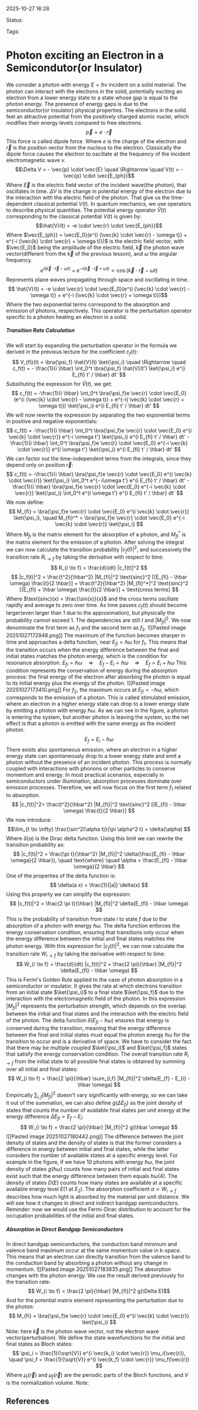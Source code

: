 
2025-10-27 16:28

Status: 

Tags:

# Photon exciting an Electron in a Semicondutor(or Insulator)
We consider a photon with energy $E = \hbar \nu$ incident on a solid material. The photon can interact with the electrons in the solid, potentially exciting an electron from a lower energy state to a state whose gap is equal to the photon energy. The presence of energy gaps is due to the semiconductor(or insulator) physical properties.
The electrons in the solid feel an attractive potential from the positively charged atomic nuclei, which modifies their energy levels compared to free electrons. 
$$
\vec{p} = e \cdot \vec{r}
$$
This force is called dipole force. Where $e$ is the charge of the electron and $\vec{r}$ is the position vector from the nucleus to the electron. 
Classically the dipole force causes the electron to oscillate at the frequency of the incident electromagnetic wave $\nu$.
$$\Delta V = - \vec{p} \cdot \vec{E} \quad \Rightarrow \quad V(t) = - \vec{p} \cdot \vec{E_{ph}}$$
Where $\vec{E}$ is the electric field vector of the incident wave(the photon), that oscillates in time. $\Delta V$ is the change in potential energy of the electron due to the interaction with the electric field of the photon. That give us the time-dependent classical potential $V(t)$.
In quantum mechanics, we use operators to describe physical quantities. The potential energy operator $\hat{V}(t)$ corresponding to the classical potential $V(t)$ is given by:
$$\hat{V}(t) = -e \cdot \vec{r} \cdot \vec{E_{ph}}$$
Where $\vec{E_{ph}} = \vec{E_0}(e^{i (\vec{k} \cdot \vec{r} - \omega t)} + e^{-i (\vec{k} \cdot \vec{r} + \omega t)})$ is the electric field vector, with $\vec{E_0}$ being the amplitude of the electric field, $\vec{k}$ the photon wave vector(different from the $\vec{k}$ of the previous lesson), and $\omega$ the angular frequency. 
$$e^{i (\vec{k} \cdot \vec{r} - \omega t)} + e^{-i (\vec{k} \cdot \vec{r} + \omega t)} \propto \cos(\vec{k} \cdot \vec{r} - \omega t) $$
Represents plane waves propagating through space and oscillating in time. 
$$ \hat{V}(t) = -e \cdot \vec{r} \cdot \vec{E_0}(e^{i (\vec{k} \cdot \vec{r} - \omega t)} + e^{-i (\vec{k} \cdot \vec{r} + \omega t)})$$
Where the two exponential terms correspond to the absorption and emission of photons, respectively. This operator is the perturbation operator specific to a photon heating an electron in a solid.
##### Transition Rate Calculation
We will start by expanding the perturbation operator in the formula we derived in the previous lecture for the coefficient $c_f(t)$:
$$ V_{fi}(t) = \bra{\psi_f} \hat{V}(t) \ket{\psi_i} \quad \Rightarrow \quad c_f(t) = - \frac{1}{i \hbar} \int_0^t \bra{\psi_f} \hat{V}(t') \ket{\psi_i} e^{i E_{fi} t' / \hbar} dt' $$
Substituting the expression for $\hat{V}(t)$, we get:
$$ c_f(t) = -\frac{1}{i \hbar} \int_0^t \bra{\psi_f}e \vec{r} \cdot \vec{E_0}(e^{i (\vec{k} \cdot \vec{r} - \omega t)} + e^{-i( \vec{k} \cdot \vec{r} + \omega t)}) \ket{\psi_i} e^{i E_{fi} t' / \hbar} dt' $$
We will now rewrite the expression by separating the two exponential terms in positive and negative exponentials:
$$ c_f(t) = -\frac{1}{i \hbar} \int_0^t \bra{\psi_f}e \vec{r} \cdot \vec{E_0} e^{i \vec{k} \cdot \vec{r}} e^{-i \omega t'} \ket{\psi_i} e^{i E_{fi} t' / \hbar} dt' -\frac{1}{i \hbar} \int_0^t \bra{\psi_f}e \vec{r} \cdot \vec{E_0} e^{-i \vec{k} \cdot \vec{r}} e^{i \omega t'} \ket{\psi_i} e^{i E_{fi} t' / \hbar} dt' $$
We can factor out the time-independent terms from the integrals, since they depend only on position $\vec{r}$:
$$ c_f(t) = -\frac{1}{i \hbar} \bra{\psi_f}e \vec{r} \cdot \vec{E_0} e^{i \vec{k} \cdot \vec{r}} \ket{\psi_i} \int_0^t e^{- i\omega t'} e^{i E_{fi} t' / \hbar} dt' -\frac{1}{i \hbar} \bra{\psi_f}e \vec{r} \cdot \vec{E_0} e^{-i \vec{k} \cdot \vec{r}} \ket{\psi_i} \int_0^t e^{i \omega t'} e^{i E_{fi} t' / \hbar} dt' $$
We now define:
$$ M_{fi} = \bra{\psi_f}e \vec{r} \cdot \vec{E_0} e^{i \vec{k} \cdot \vec{r}} \ket{\psi_i}, \quad M_{fi}^* = \bra{\psi_f}e \vec{r} \cdot \vec{E_0} e^{-i \vec{k} \cdot \vec{r}} \ket{\psi_i} $$
Where $M_{fi}$ is the matrix element for the absorption of a photon, and $M_{fi}^*$ is the matrix element for the emission of a photon.
After solving the integral we can now calculate the transition probability $|c_f(t)|^2$, and successively the transition rate $R_{i \to f}$ by taking the derivative with respect to time:
$$ R_{i \to f} = \frac{d}{dt} |c_f(t)|^2 $$
$$ |c_f(t)|^2 = \frac{t^2}{\hbar^2} |M_{fi}|^2 \text{sinc}^2 [(E_{fi} - \hbar \omega) \frac{t}{2 \hbar}] + \frac{t^2}{\hbar^2} |M_{fi}^*|^2 \text{sinc}^2 [(E_{fi} + \hbar \omega) \frac{t}{2 \hbar}] + \text{cross terms} $$
Where $\text{sinc}(x) = \frac{\sin(x)}{x}$ and the cross terms oscillate rapidly and average to zero over time.
As time passes $c_f(t)$ should become larger(even larger than 1 due to the approximation), but physically the probability cannot exceed 1. The dependencies are still $t$ and $|M_{fi}|^2$. We now denominate the first term as $f_1$ and the second term as $f_2$.
![[Pasted image 20251027172948.png]]
The maximum of the function becomes sharper in time and approaches a delta function, near $E_{fi} = \hbar \omega$ for $f_1$. This means that the transition occurs when the energy difference between the final and initial states matches the photon energy, which is the condition for resonance absorption. 
$E_{fi} = \hbar \omega \quad \Rightarrow \quad E_f - E_i = \hbar \omega \quad \Rightarrow \quad E_f = E_i + \hbar \omega$
This condition represents the conservation of energy during the absorption process: the final energy of the electron after absorbing the photon is equal to its initial energy plus the energy of the photon.
![[Pasted image 20251027173410.png]]
For $f_2$, the maximum occurs at $E_{fi} = - \hbar \omega$, which corresponds to the emission of a photon. This is called stimulated emission, where an electron in a higher energy state can drop to a lower energy state by emitting a photon with energy $\hbar \omega$. As we can see in the figure, a photon is entering the system, but another photon is leaving the system, so the net effect is that a photon is emitted with the same energy as the incident photon.
$$ E_f = E_i - \hbar \omega $$
There exists also spontaneous emission, where an electron in a higher energy state can spontaneously drop to a lower energy state and emit a photon without the presence of an incident photon. This process is normally coupled with interactions with phonons or other particles to conserve momentum and energy.
In most practical scenarios, especially in semiconductors under illumination, absorption processes dominate over emission processes. Therefore, we will now focus on the first term $f_1$ related to absorption.
$$ |c_f(t)|^2= \frac{t^2}{\hbar^2} |M_{fi}|^2 \text{sinc}^2 [(E_{fi} - \hbar \omega) \frac{t}{2 \hbar}] $$
We now introduce:
$$\lim_{t \to \infty} \frac{\sin^2(\alpha t)}{\pi \alpha^2 t} = \delta(\alpha) $$
Where $\delta(\alpha)$ is the Dirac delta function. Using this limit we can rewrite the transition probability as:
$$ |c_f(t)|^2 = \frac{\pi t}{\hbar^2} |M_{fi}|^2 \delta(\frac{E_{fi} - \hbar \omega}{2 \hbar}), \quad \text{where} \quad \alpha = \frac{E_{fi} - \hbar \omega}{2 \hbar} $$
One of the properties of the delta function is:
$$ \delta(a x) = \frac{1}{|a|} \delta(x) $$
Using this property we can simplify the expression:
$$ |c_f(t)|^2 = \frac{2 \pi t}{\hbar} |M_{fi}|^2 \delta(E_{fi} - \hbar \omega) $$
This is the probability of transition from state $i$ to state $f$ due to the absorption of a photon with energy $\hbar \omega$. The delta function enforces the energy conservation condition, ensuring that transitions only occur when the energy difference between the initial and final states matches the photon energy.
With this expression for $|c_f(t)|^2$, we can now calculate the transition rate $W_{i \to f}$ by taking the derivative with respect to time:
$$ W_{i \to f} = \frac{d}{dt} |c_f(t)|^2 = \frac{2 \pi}{\hbar} |M_{fi}|^2 \delta(E_{fi} - \hbar \omega) $$
This is Fermi's Golden Rule applied to the case of photon absorption in a semiconductor or insulator. It gives the rate at which electrons transition from an initial state $\ket{\psi_i}$ to a final state $\ket{\psi_f}$ due to the interaction with the electromagnetic field of the photon.
In this expression $|M_{fi}|^2$ represents the perturbation strength, which depends on the overlap between the initial and final states and the interaction with the electric field of the photon. The delta function $\delta(E_{fi} - \hbar \omega)$ ensures that energy is conserved during the transition, meaning that the energy difference between the final and initial states must equal the photon energy $\hbar \omega$ for the transition to occur and is a derivative of space.
We have to consider the fact that there may be multiple coupled $\ket{\psi_i}$ and $\ket{\psi_f}$ states that satisfy the energy conservation condition. The overall transition rate $R_{i \to f}$ from the initial state to all possible final states is obtained by summing over all initial and final states:
$$ W_{i \to f} = \frac{2 \pi}{\hbar} \sum_{i,f} |M_{fi}|^2 \delta(E_{f} - E_{i} - \hbar \omega) $$
Empirically $\sum_{i,f} |M_{fi}|^2$ doesn't vary significantly with energy, so we can take it out of the summation, we can also define $g(\Delta E_{fi})$ as the joint density of states that counts the number of available final states per unit energy at the energy difference $\Delta E_{fi} = E_f - E_i$:
$$ W_{i \to f} = \frac{2 \pi}{\hbar} |M_{fi}|^2 g(\hbar \omega) $$
![[Pasted image 20251027180442.png]]
The difference between the joint density of states and the density of states is that the former considers a difference in energy between initial and final states, while the latter considers the number of available states at a specific energy level. For example in the figure, if we have 10 photons with energy $\hbar \omega$, the joint density of states $g(\hbar \omega)$ counts how many pairs of initial and final states exist such that the energy difference between them equals $\hbar \omega$(4). The density of states $D(E)$ counts how many states are available at a specific available energy level $E$(1 at $E_2$).
The absorption coefficient $\alpha \propto W_{i \to f}$ describes how much light is absorbed by the material per unit distance. We will see how it changes in direct and indirect bandgap semiconductors.
Reminder: now we would use the Fermi-Dirac distribution to account for the occupation probabilities of the initial and final states.
##### Absorption in Direct Bandgap Semiconductors
In direct bandgap semiconductors, the conduction band minimum and valence band maximum occur at the same momentum value in k-space. This means that an electron can directly transition from the valence band to the conduction band by absorbing a photon without any change in momentum.
![[Pasted image 20251027183635.png]]
The absorption changes with the photon energy.
We use the result derived previously for the transition rate:$$ W_{i \to f} = \frac{2 \pi}{\hbar} |M_{fi}|^2 g(\Delta E)$$ And for the potential matrix element representing the perturbation due to the photon:
$$ M_{fi} = \bra{\psi_f}e \vec{r} \cdot \vec{E_0} e^{i \vec{k} \cdot \vec{r}} \ket{\psi_i} $$
Note: here $\vec{k}$ is the photon wave vector, not the electron wave vector(perturbation).
We define the state wavefunctions for the initial and final states as Bloch states:
$$ \psi_i = \frac{1}{\sqrt{V}} e^{i \vec{k_i} \cdot \vec{r}} \mu_i(\vec{r}), \quad \psi_f = \frac{1}{\sqrt{V}} e^{i \vec{k_f} \cdot \vec{r}} \mu_f(\vec{r}) $$
Where $\mu_i(\vec{r})$ and $\mu_f(\vec{r})$ are the periodic parts of the Bloch functions, and $V$ is the normalization volume. 
Note: 

## References
